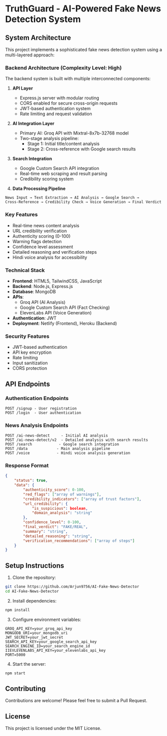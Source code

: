 # TruthGuard - AI-Powered Fake News Detection System

## System Architecture
This project implements a sophisticated fake news detection system using a multi-layered approach:

### Backend Architecture (Complexity Level: High)
The backend system is built with multiple interconnected components:

1. **API Layer**
   - Express.js server with modular routing
   - CORS enabled for secure cross-origin requests
   - JWT-based authentication system
   - Rate limiting and request validation

2. **AI Integration Layer**
   - Primary AI: Groq API with Mixtral-8x7b-32768 model
   - Two-stage analysis pipeline:
     - Stage 1: Initial title/content analysis
     - Stage 2: Cross-reference with Google search results

3. **Search Integration**
   - Google Custom Search API integration
   - Real-time web scraping and result parsing
   - Credibility scoring system

4. **Data Processing Pipeline**
```text
News Input → Text Extraction → AI Analysis → Google Search → 
Cross-Reference → Credibility Check → Voice Generation → Final Verdict
```

### Key Features
- Real-time news content analysis
- URL credibility verification
- Authenticity scoring (0-100)
- Warning flags detection
- Confidence level assessment
- Detailed reasoning and verification steps
- Hindi voice analysis for accessibility

### Technical Stack
- **Frontend**: HTML5, TailwindCSS, JavaScript
- **Backend**: Node.js, Express.js
- **Database**: MongoDB
- **APIs**: 
  - Groq API (AI Analysis)
  - Google Custom Search API (Fact Checking)
  - ElevenLabs API (Voice Generation)
- **Authentication**: JWT
- **Deployment**: Netlify (Frontend), Heroku (Backend)

### Security Features
- JWT-based authentication
- API key encryption
- Rate limiting
- Input sanitization
- CORS protection

## API Endpoints

### Authentication Endpoints
```
POST /signup - User registration
POST /login  - User authentication
```

### News Analysis Endpoints
```
POST /ai-news-detect     - Initial AI analysis
POST /ai-news-detect/v2  - Detailed analysis with search results
POST /search            - Google search integration
POST /data             - Main analysis pipeline
POST /voice            - Hindi voice analysis generation
```

### Response Format
```json
{
    "status": true,
    "data": {
        "authenticity_score": 0-100,
        "red_flags": ["array of warnings"],
        "credibility_indicators": ["array of trust factors"],
        "url_credibility": {
            "is_suspicious": boolean,
            "domain_analysis": "string"
        },
        "confidence_level": 0-100,
        "final_verdict": "FAKE/REAL",
        "summary": "string",
        "detailed_reasoning": "string",
        "verification_recommendations": ["array of steps"]
    }
}
```

## Setup Instructions

1. Clone the repository:
```bash
git clone https://github.com/Arjun9756/AI-Fake-News-Detector
cd AI-Fake-News-Detector
```

2. Install dependencies:
```bash
npm install
```

3. Configure environment variables:
```env
GROQ_API_KEY=your_groq_api_key
MONGODB_URI=your_mongodb_uri
JWT_SECRET=your_jwt_secret
SEARCH_API_KEY=your_google_search_api_key
SEARCH_ENGINE_ID=your_search_engine_id
IIEVLEVENLABS_API_KEY=your_elevenlabs_api_key
PORT=5000
```

4. Start the server:
```bash
npm start
```

## Contributing
Contributions are welcome! Please feel free to submit a Pull Request.

## License
This project is licensed under the MIT License. 